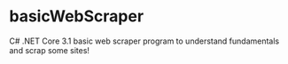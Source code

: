 # basicWebScraper
 C# .NET Core 3.1 basic web scraper program to understand fundamentals and scrap some sites!
